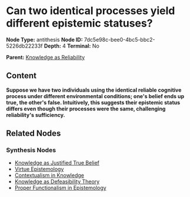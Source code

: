 # Can two identical processes yield different epistemic statuses?

**Node Type:** antithesis
**Node ID:** 7dc5e98c-bee0-4bc5-bbc2-5226db22233f
**Depth:** 4
**Terminal:** No

**Parent:** [Knowledge as Reliability](knowledge-as-reliability-synthesis-a47f8b1b-8c2b-41b3-b18b-d4d3f230b342.md)

## Content

**Suppose we have two individuals using the identical reliable cognitive process under different environmental conditions; one's belief ends up true, the other's false. Intuitively, this suggests their epistemic status differs even though their processes were the same, challenging reliability's sufficiency.**

## Related Nodes

### Synthesis Nodes

- [Knowledge as Justified True Belief](knowledge-as-justified-true-belief-synthesis-a989ded2-1f9b-4865-935f-19c2495af3e6.md)
- [Virtue Epistemology](virtue-epistemology-synthesis-b6525460-2b72-4b42-bf9e-20e98d4a166a.md)
- [Contextualism in Knowledge](contextualism-in-knowledge-synthesis-e5a7a955-da7d-4ac7-872c-a9f3c5697516.md)
- [Knowledge as Defeasibility Theory](knowledge-as-defeasibility-theory-synthesis-7499049f-bbe1-40bf-874e-6bdcf491db83.md)
- [Proper Functionalism in Epistemology](proper-functionalism-in-epistemology-synthesis-4354cdeb-4758-45b7-9c8c-a6b2a0748eed.md)
